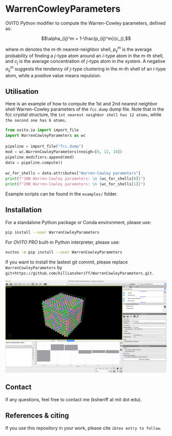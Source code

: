 # WarrenCowleyParameters
OVITO Python modifier to compute the Warren-Cowley parameters, defined as:

$$\alpha_{ij}^m = 1-\frac{p_{ij}^m}{c_j},$$ 

where $m$ denotes the $m$-th nearest-neighbor shell, $p_{ij}^m$ is the average probability of finding a $j$-type atom around an $i$-type atom in the $m$-th shell, and $c_j$ is the average concentration of $j$-type atom in the system. 
A negative $\alpha_{ij}^m$ suggests the tendency of $j$-type clustering in the $m$-th shell of an $i$-type atom, while a positive value means repulsion.

## Utilisation 

Here is an example of how to compute the 1st and 2nd nearest neighbor shell Warren-Cowley parameters of the ``fcc.dump`` dump file. Note that in the fcc crystal structure, the ``1st nearest neighbor shell has 12 atoms``, while ``the second one has 6 atoms``. 

```python
from ovito.io import import_file
import WarrenCowleyParameters as wc

pipeline = import_file("fcc.dump")
mod = wc.WarrenCowleyParameters(nneigh=[0, 12, 18])
pipeline.modifiers.append(mod)
data = pipeline.compute()

wc_for_shells = data.attributes["Warren-Cowley parameters"]
print(f"1NN Warren-Cowley parameters: \n {wc_for_shells[0]}")
print(f"2NN Warren-Cowley parameters: \n {wc_for_shells[1]}")
```
Example scripts can be found in the ``examples/`` folder.

## Installation
For a standalone Python package or Conda environment, please use:
```bash
pip install --user WarrenCowleyParameters
```

For *OVITO PRO* built-in Python interpreter, please use:
```bash
ovitos -m pip install --user WarrenCowleyParameters
```

If you want to install the lastest git commit, please replace ``WarrenCowleyParameters`` by ``git+https://github.com/killiansheriff/WarrenCowleyParameters.git``.

![](media/wc_bar_plot.png)

## Contact
If any questions, feel free to contact me (ksheriff at mit dot edu).

## References & citing 
If you use this repository in your work, please cite ``ibtex entry to follow``.